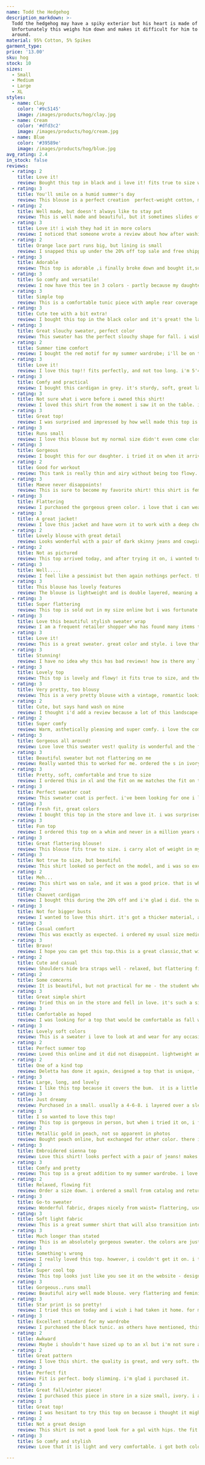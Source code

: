 ```yaml
---
name: Todd the Hedgehog
description_markdown: >-
  Todd the hedgehog may have a spiky exterior but his heart is made of gold.
  Unfortunately this weighs him down and makes it difficult for him to get
  around.
material: 95% Cotton, 5% Spikes
garment_type:
price: '13.00'
sku: hog
stock: 10
sizes:
  - Small
  - Medium
  - Large
  - XL
styles:
  - name: Clay
    color: '#9c5145'
    image: /images/products/hog/clay.jpg
  - name: Cream
    color: '#dfd3c2'
    image: /images/products/hog/cream.jpg
  - name: Blue
    color: '#39589e'
    image: /images/products/hog/blue.jpg
avg_rating: 2.4
in_stock: false
reviews:
  - rating: 2
    title: Love it!
    review: Bought this top in black and i love it! fits true to size with arms a little snug but because of the stretch in the fabric it is fine. the top is very flattering and looked like the model. the front is shorter but very flattering! love it.
  - rating: 3
    title: You'll smile on a humid summer's day
    review: This blouse is a perfect creation  perfect-weight cotton, many, many details, and color, all perfectly executed. there's fullness to the body, so this will definitely be easy to wear in hot, humid locations this summer, and it would be easy to pair with many things you have already for a casual yet collected look. there's no mistaking quality when you look at this piece! i bought the medium for my 130#, 34f, size 8 blouse/tee frame. this is the blouse you will have for years, and you will enjoy
  - rating: 2
    title: Well made, but doesn't always like to stay put
    review: This is well made and beautiful, but it sometimes slides off so i feel like i'm adjusting it somewhat regularly.
  - rating: 3
    title: Love it! i wish they had it in more colors
    review: I noticed that someone wrote a review about how after washing her shirt, she hated it.  well, i have washed mine 2 or 3 times already and have never ironed it.  i do use fabric softener, and i take it out and hang it to dry after it has tossed in the dryer for about 5 minutes.  it is not meant to be a crisp dress shirt, but a soft casual shirt, and as i said before, i have not ironed it once.  it looks like it did when i bought it, even straight out of the dryer.  (i own the yellow and pink!)
  - rating: 2
    title: Orange lace part runs big, but lining is small
    review: I snapped this up under the 20% off top sale and free shipping because it looks so pretty. i ordered a large because i usually take a large or xl in tops. it is huge! i could have taken a medium if not for the lining -- which is tiny! the lining does not cover the chest and bra area and hits the belly button area while the orange part falls down to the hips. and it looks like a block and makes me look wide. who needs that? like i said, a medium would fit better and would not be so wide, but i fe
  - rating: 3
    title: Adorable
    review: This top is adorable ,i finally broke down and bought it,so happy i did fits good,not too long sits at hip were it should (very flattering) i went with the reviews and sized up,i am a petite sx normally in retailer,but went with what the reviews said and got a reg small glad i did!it is a bit snug(not tight) in the chest,but has stretch to it , i am 5'1 108 33d (if you are bigger in the chest i would recommend a medium,) i got the purple motif (print) no see thru issues,the material is a comfortab
  - rating: 3
    title: So comfy and versatile!
    review: I now have this tee in 3 colors - partly because my daughter loves and shares them with me. i typically get a size medium because i like things to fit a little loose, but needed a small in this shirt. goes great with all styles of jeans/knakis.
  - rating: 3
    title: Simple top
    review: This is a comfortable tunic piece with ample rear coverage. it is lightweight and there is room to layer a thin tank top underneath.the ivory is a marled heather with ivory buttons. it is not anything special in terms of style but it will serve the purpose of being a casual separate for around the house or for a quick errand.
  - rating: 3
    title: Cute tee with a bit extra!
    review: I bought this top in the black color and it's great! the lace sleeves are so soft- not itchy at all and it is very flattering.
  - rating: 3
    title: Great slouchy sweater, perfect color
    review: This sweater has the perfect slouchy shape for fall. i wish it were a little bit softer and heavier - the fabric is pretty lightweight - but it layers beautifully and will be a staple for me this season.
  - rating: 2
    title: Summer time comfort
    review: I bought the red motif for my summer wardrobe; i'll be on the road for most of the month of august and wanted to create a super comfortable capsule wardrobe that would launder without ironing. this top is well made, super soft, and works well with jeans, capris, skirts, and leggings due to its longer length over my posterior. i should have read the other reviews first though, this is a tad large and i needed to us invisible tape to keep everything from hanging out the front. i ordered a medium a
  - rating: 3
    title: Love it!
    review: I love this top!! fits perfectly, and not too long. i'm 5'4", 112 lbs and a 32dd and the small fits like a gem.not too fitted, but not boxy. i like that it covers my waist, but isn't too long, either. i may order another one i love it so much!
  - rating: 3
    title: Comfy and practical
    review: I bought this cardigan in grey. it's sturdy, soft, great layering sweater over a top or even under a heavier sweater. the tail in back is long and unique. the shape is flattering. and for a lighter cardigan, it's more substantial than others out there. the sleeves are long enough for my long arms, which i love.
  - rating: 3
    title: Not sure what i wore before i owned this shirt!
    review: I loved this shirt from the moment i saw it on the table. i am always too tall for a peplum blouse because they hit my rib cage instead of my waist, but this shirt doesn't have that problem! i have the white one, the polka dots are a really pretty corn flower blue color. i usually wear an 8 in maeve blouses, but this one i took a 6. there is definately no give though. i have a very flat chest and only wear a lacy bralette under this shirt because there is no room for anything else. i am sad thou
  - rating: 3
    title: Great top!
    review: I was surprised and impressed by how well made this top is. it looks and feels expensive and of good quality. it is a very flattering fit for someone like me who is small on top and wider at the hips area. i look forward to wearing this top all through the fall/winter/holiday seasons!
  - rating: 3
    title: Runs small
    review: I love this blouse but my normal size didn't even come close to fitting me. i think i would have had to go 2 sizes up. too bad cause it is a beautiful top. not good for us busty girls though.
  - rating: 3
    title: Gorgeous
    review: I bought this for our daughter. i tried it on when it arrived and the material is fabulous and feels soooo good against the skin. the purple is a stunning color - very subdued and classy. if she does not like it on christmas after gifts are opened, guess who is going to keep it for herself! if she loves it as much as i think she will, then i'll just have to get one for myself. the pleats in the back are very flattering. best of all is the fabric. it is luxurious. thank you retailer for yet another
  - rating: 2
    title: Good for workout
    review: This tank is really thin and airy without being too flowy. it was perfect for my soul cycle workout, and i am thinking about getting it in different colors for working out. i don't know that i'd normally wear this top on its own because it's very casual, but it's perfect as part of a workout or vacation outfit. i sized down one size to make sure that it wasn't too flowy, and it fit perfectly. i am 5'2" and 130lbs., and a size xs fit perfectly.
  - rating: 3
    title: Maeve never disappoints!
    review: This is sure to become my favorite shirt! this shirt is feminine and the fit is perfect. the white lace is strategically placed, so you do not have to wear a cami on those hot summer days, but you can for the work day. i cannot wait to wear this!!
  - rating: 3
    title: Flattering
    review: I purchased the gorgeous green color. i love that i can wear this with leggings and sandals in warm weather or boots and scarves when it's cooler outside. the best thing is that it has pockets to slip my phone in! the color is very flattering and i get lots of compliments when i wear it!
  - rating: 3
    title: A great jacket!
    review: I love this jacket and have worn it to work with a deep chocolate brown t-neck and straight leg pants. i get a lot of compliments on it. i am happy that the double breasting does not bulk up my silouette as that can happen with the style. the boiled wool is fine quality without being thick. the color is true to what is shown. the fit is perfect and what i expected. i highly recommend the purchase.
  - rating: 2
    title: Lovely blouse with great detail
    review: Looks wonderful with a pair of dark skinny jeans and cowgirl boots.
  - rating: 2
    title: Not as pictured
    review: This top arrived today, and after trying it on, i wanted to leave a review to say that the shirt is 100% without a doubt pinned back on the model in the product picture. the fit is designed to be loose, so i don't think anyone could possibly get the same look as the model even if they sized down. i've included a picture of how it fits naturally, and a picture of how it fits the model as i hold the fabric back. it's still a cute shirt, just not the flattering top i was expecting. i'm debating on
  - rating: 3
    title: Well.....
    review: I feel like a pessimist but then again nothings perfect. the only thing wrong with this stunning sweater is no button or snap so it just bags open. love it tho
  - rating: 3
    title: This blouse has lovely features
    review: The blouse is lightweight and is double layered, meaning a light layer over a lower layer. it's not bulky and not super flowy...just enough. i'm 5'1, a bit busty, and generally wear a m in retailer and this blouse fit great. it's figure flattering and not boxy. may be a tad short for taller women.
  - rating: 3
    title: Super flattering
    review: This top is sold out in my size online but i was fortunate enough to snag one in the store. great top that can be dressed up or down. the ruching across the front is very slimming. tried the top with skirts and pants -- looks great with everything! i usually wear a size small in deletta tops but sized up to a medium to accommodate my chest (i am a full c cup). i highly recommend this purchase.
  - rating: 3
    title: Love this beautiful stylish sweater wrap
    review: I am a frequent retailer shopper who has found many items to be hit or miss. this one's a definite hit ) i absolutely love the vibe of this sweater wrap (unique, bohemian, feminine, cozy), the fabric (beautiful intricate weave, high quality knit, wearable virtually year-round thanks to air conditioning), how stylish it is (fringe, very "in" kimono cocoon cardigan), how much of my wardrobe it goes with (neutral ivory color that can be dressed up or down, elegant or casual), and the fact that it has
  - rating: 3
    title: Love it!
    review: This is a great sweater. great color and style. i love that it's a little retro. can be worn with jeans and tights. highly recommend. it does run a little big, but not by a lot.
  - rating: 3
    title: Stunning!
    review: I have no idea why this has bad reviews! how is there any left?! this is a beautiful piece that i had to have in both the navy and green. i love that it comes with a cami. it&#39;s very flattering and not too wide or boxy. the lace detail is amazing! i bought my usual size and it fits perfect. love this top!!
  - rating: 3
    title: Lovely top
    review: This top is lovely and flowy! it fits true to size, and the lace detail at the neck is perfect to make this top stand out. i felt like it was a little sheer, but it wasn't problematic enough for me to take away a star  -)
  - rating: 3
    title: Very pretty, too blousy
    review: This is a very pretty blouse with a vintage, romantic looking fabric. the tiny pleats near the neck and shoulders are lovely. i love the colors...black, brown, and cream. it's hard to find a top that can be worn well with both black and brown. the long tie adds a romantic feel. this blouse is totally sheer so requires a cami or tank. i actually love the blouse, but returned it because it is super blousy. i am 5'2", 140 lbs., and the small was fine. it is just so blousy, that even belting it didn
  - rating: 2
    title: Cute, but says hand wash on mine
    review: I thought i'd add a review because a lot of this landscape-print tee was still available at my local durham, nc store (the week after xmas anyway). it's a little different in person than how it appeared online (when it was still available). the white cotton is definitely a cream or off-white. and the silkscreen is darker colors and much more metallic than shown. the metallic is a subtle gold. it's definitely 3/4 sleeves, which i like and it has a curved bottom hem. the surprise to me was that it
  - rating: 2
    title: Super comfy
    review: Warm, asthetically pleasing and super comfy. i love the combination of style and comfort together. this sweater is a must have.
  - rating: 3
    title: Gorgeous all around!
    review: Love love this sweater vest! quality is wonderful and the fit is great. highly recommend!
  - rating: 3
    title: Beautiful sweater but not flattering on me
    review: Really wanted this to worked for me. ordered the s in ivory (the color i really wanted but xs was sold out) and the xs in cedar.  loved the knit and look and quality but the sweater was boxy and huge even in xs.  not flattering on my petite frame (5'2", 115#).  so disappointed as i've been looking for a non-wool sweater like this.
  - rating: 3
    title: Pretty, soft, comfortable and true to size
    review: I ordered this in xl and the fit on me matches the fit on the model. it's meant to be loose & flowy so i think it's true to size. everything matches the photos--the sleeve length, hem, neckline, etc. it's not a slimming look but doesn't make me look bigger than i am either.the material is a very soft cotton. the pattern of the lace on the top portion is very pretty. there are sequins mixed with the embroidery on the sleeves. the thread they used for those cutout areas is soft. it's washed well
  - rating: 3
    title: Perfect sweater coat
    review: This sweater coat is perfect. i've been looking for one i loved for years. in my opinion, it runs true to size. i ordered my usual xsp. it is fitted in the arms and loose on the body. i love it.
  - rating: 3
    title: Fresh fit, great colors
    review: I bought this top in the store and love it. i was surprised to see negative reviews online. i am small chested, curvier on the bottom. this top does have a wide and short fit but the cut is flattering. all three colors are beautiful. i wear it with high waist short jean shorts and it looks very fresh.
  - rating: 3
    title: Fun top
    review: I ordered this top on a whim and never in a million years did i expect to love it as much as i did. while it is by no means work appropriate, it is a fun top for a night out. the material is light and flowy and it drapes perfectly over my post baby tummy. i tried it on with jeans, shorts and white pants and it really looked great with all items. wish this came in a few other colors. for reference, i am a 36dd and a size 12, took the large and it looked flowy without being maternity topish.
  - rating: 3
    title: Great flattering blouse!
    review: This blouse fits true to size. i carry alot of weight in my mid section and this blouse easily covers and hides my mid section where i'm not having to tug or pull down. i have this blouse in the olive green in xl and it fits perfect. i wore this on christmas with my family.
  - rating: 3
    title: Not true to size, but beautiful
    review: This shirt looked so perfect on the model, and i was so excited to get it! when i received it, it was so soft and the color was so vibrant. the only thing is, it's too big. it kind of looks like a maternity shirt. it will definitely have to be taken in on the sides for me, but i'm happy with it other than that. i'm normally a l/xl but m would have been perfect this time.
  - rating: 2
    title: Meh...
    review: This shirt was on sale, and it was a good price. that is where the goods ended... the shirt was not flattering. i sent it back asap!
  - rating: 2
    title: Chauvet cardigan
    review: I bought this during the 20% off and i'm glad i did. the sweater does run large, so i would recommend sizing down. i'm 5'4, 135 lbs, with a larger bust (34d) and even the size small is large on me (not large enough to exchange, but i would probably do better with an xs; even with an xs i would still get that oversized look). the color is not exactly as pictured, it is a brighter yellow in person. i was expecting more of a muted, soft, baby yellow, and that's not exactly what this is. some pros a
  - rating: 3
    title: Not for bigger busts
    review: I wanted to love this shirt. it's got a thicker material, a flattering shape and the uniqueness for a basic top. however when i put this on, it just looked like it was ill-fitting over the chest. i think if the pull was below the chest, it would be much better.
  - rating: 3
    title: Casual comfort
    review: This was exactly as expected. i ordered my usual size medium. fit well. good quality fabric. it's one of my comfy weekend go to items.
  - rating: 3
    title: Bravo!
    review: I hope you can get this top.this is a great classic,that will be in my closet for a long time.
  - rating: 2
    title: Cute and casual
    review: Shoulders hide bra straps well - relaxed, but flattering fit. comfy, but can be dressed up!
  - rating: 2
    title: Some comcerns
    review: It is beautiful, but not practical for me - the student who carries a backpack ! i didn't notice it doesn't have sleeves, it is regular poncho, soft and stylish . recommended for poncho lovers !
  - rating: 3
    title: Great simple shirt
    review: Tried this on in the store and fell in love. it's such a simple shirt but the details are special. runs tts. will get a lot of use out of this.
  - rating: 3
    title: Comfortable as hoped
    review: I was looking for a top that would be comfortable as fall was approaching and this hit the mark! it isn't fitted but it doesn't look sloppy either. though it is comfy and is called a "sweatshirt" the fabric allowed me to pair it with a charcoal skirt. i am very pleased with this shirt and would highly recommend it as it can be worn casually with jeans or paired with a skirt.
  - rating: 3
    title: Lovely soft colors
    review: This is a sweater i love to look at and wear for any occasion. it looks on me almost exactly like the model picture in the online photo. i'm 5'6". i bought a small and it fits very loose and comfortable. i would suggest 1 size smaller than usual would fit well. i usually wear small for tops and medium dresses. it is great to layer with a brown or rusty copper large cardigan. it has a somewhat southwest blanket look with its colors of soft apricot and soft brown plus 1 turquoise stripe. it dresse
  - rating: 2
    title: Perfect summer top
    review: Loved this online and it did not disappoint. lightweight and super flattering. fabric is sheer with a lovely windowpane pattern. top front of the bodice is lined. looks great with a pair of jeans. super easy to care for. toss in washer in a mesh bag and it comes our perfectly. will likely be a go-to summer piece.
  - rating: 2
    title: One of a kind top
    review: Deletta has done it again, designed a top that is unique, flattering, and comfortable. the blue is an intense peacock blue. the only draw back about this top (and with other deletta tops) is that they leave some of the fabric with raw unfinished edges. for this top it is located at the hole the twist creates. it's hidden but i worry about it fraying after a few washes. not sure why they couldn't continue the zigzagging at that opening. perhaps it wasn't cost effective to sew five more inches of
  - rating: 3
    title: Large, long, and lovely
    review: I like this top because it covers the bum.  it is a little longer in the back than front.  it is cotton modal soft, and it is light enough for summer.  the ruffles add nice flow and fun detail. i bought this piece because it will make a nice top to wear in the summer, but classier than a tank top.  i also knew it would make a nice layering piece under a sweater in the winter.  i buy all my clothing pieces now based on versatility, material (for comfort), and classical style.
  - rating: 3
    title: Just dreamy
    review: Purchased in a small. usually a 4-6-8. i layered over a sleeveless dress and i felt amazing. great for those tighter dresses. the fabric is sheer but not super see through. the tassle in the back is so creative. it closes enough in the back to not look weird. i have so many plans for this piece. black is the perfect color too. the collar colors are perfect too.
  - rating: 3
    title: I so wanted to love this top!
    review: This top is gorgeous in person, but when i tried it on, i fell out of love. it didn't happen immediately, but the more i wore it around the fitting room area, the less i appreciated its beauty. i tried it on in an xs - i typically wear a s or xs in most retailer tops - 5'8", 140 lbs for reference. this top is just huge in the body! the fit is very boxy and just not flattering. yes, it could be cute with skinny jeans and perfect for preggo's! this was just a miss for me.
  - rating: 2
    title: Metallic gold in peach, not so apparent in photos
    review: Bought peach online, but exchanged for other color. there is a metallic gold stripe that i didn't expect in peach option. i thought i would mention as it wasn't so apparent in photo. interestingly there is no metallic thread in the other color option.
  - rating: 3
    title: Embroidered sienna top
    review: Love this shirt! looks perfect with a pair of jeans! makes the outfit with out any effort!!!!
  - rating: 3
    title: Comfy and pretty
    review: This top is a great addition to my summer wardrobe. i love it because it does not cling to my body, and in a hot humid summer, i want things that flow. this is super cute and flattering. the lace in the back is soft, and not too revealing.
  - rating: 2
    title: Relaxed, flowing fit
    review: Order a size down. i ordered a small from catalog and returned it to the store for an xs.run large in the chest and down. the fit is more flowing than form fitting. nice material, not itchy at all.
  - rating: 3
    title: Go-to sweater
    review: Wonderful fabric, drapes nicely from waist= flattering, use for air travel as not too heavy in weght. beautiful charcoal grey goes with all colors. nice addition to tight, patterned pants & boots. dress up or casual
  - rating: 3
    title: Soft light fabric
    review: This is a great summer shirt that will also transition into the fall. it is 100% rayon, so flows beautifully and feels really soft and cool against your skin. it is also washable. i think it looks much better in person than online.i opted to have a snap added just above the top button which makes the shirt stay more closed and even-looking, as it tended to gap slightly at the top..for reference, i am 5'5", 125 lb., but have broad shoulders, making my usual best size a medium in most tops and
  - rating: 3
    title: Much longer than stated
    review: This is an absolutely gorgeous sweater. the colors are just as they appear online, but the length stated for the petite version is way off. i suspected as much from the picture, but decided to try it anyway. the petite small went down to my ankles! too bad. i would have loved this sweater if it were an above-the-knee or even at-knee length.
  - rating: 1
    title: Something's wrong
    review: I really loved this top. however, i couldn't get it on. i tried on a medium (my usual size.) it's not that it was too small. something else is wrong with it. the large was way too big. too bad, i really wanted this look.
  - rating: 2
    title: Super cool top
    review: This top looks just like you see it on the website - design is super cool and color is awesome, almost acid washed in areas. but know that this top is super, super thin and will not provide any warmth. i wish it were a bit thicker in fabric, it would have been perfect for the cool fall and going into winter especially for the price. the medium in this one fit me better than the small. i am 5'9 and 140 lbs.
  - rating: 3
    title: Gorgeous..runs small
    review: Beautiful airy well made blouse. very flattering and feminine. i normally wear a size 8 and ordered a 10 per the other reviews and i am glad i did! the fit id perfect.
  - rating: 3
    title: Star print is so pretty!
    review: I tried this on today and i wish i had taken it home. for me it was true to size, and the star print was perfect. flowy but not in maternity way at all. i'm gonna have to go back for this one!
  - rating: 3
    title: Excellent standard for my wardrobe
    review: I purchased the black tunic. as others have mentioned, this piece goes great with skinny jeans or leggings. when i'm rushing to find something to wear, this is one of my go-to's. nice coverage. not see-through.
  - rating: 2
    title: Awkward
    review: Maybe i shouldn't have sized up to an xl but i'm not sure a smaller size would have solved the weird fit. the vee is quite low and i'm busty. it'll be really low if you're smaller on top. the fit from back to front where it ties looked horrible on me. not tight at all. it's almost balloon like around the hem and from the side view, i looked like a really wide green apple. i hate leaving a bad review because i know someone may love it but i wouldn't recommend it.
  - rating: 2
    title: Great pattern
    review: I love this shirt. the quality is great, and very soft. the length seems a bit short, i will only wear it tucked in to a higher waisted skirt. the arm holes are tight.
  - rating: 3
    title: Perfect fit
    review: Fit is perfect. body slimming. i'm glad i purchased it.
  - rating: 3
    title: Great fall/winter piece!
    review: I purchased this piece in store in a size small, ivory. i am usually a size medium but the small fit perfect! material is soft, lightweight, and very comfortable. collar can be buttoned to create more of a turtleneck look or unbuttoned to create less of the same look. i'm so glad i grabbed this because it is a great cold weather staple and i doubt they will last long!!
  - rating: 3
    title: Great top!
    review: I was hesitant to try this top on because i thought it might be too tight, and then was delighted to find that it is so comfortable and flattering. i am usually a m and the m fit me great. i have to disagree with another reviewer that this top is for those of us b cup or smaller. i am a d and it fit me great. it's got enough give and support (great fabric and wrap design) to fit a wide range of bust lines. it's a great blend of being attractive without being too revealing. i love it. got it in b
  - rating: 2
    title: Not a great design
    review: This shirt is not a good look for a gal with hips. the fit at the top is tight (i ordered a small) but there is so much material at the bottom and if you are a little taller (i am 5'7), it hits at a place that is not flattering. i was hoping for something that hung straight down and would be good with leggings. this is not it...also the material is a little stiffer then i was expecting.
  - rating: 3
    title: So comfy and stylish
    review: Love that it is light and very comfortable. i got both colors, the only thing is it's dry clean only. love that i got it on sale!

---
```

